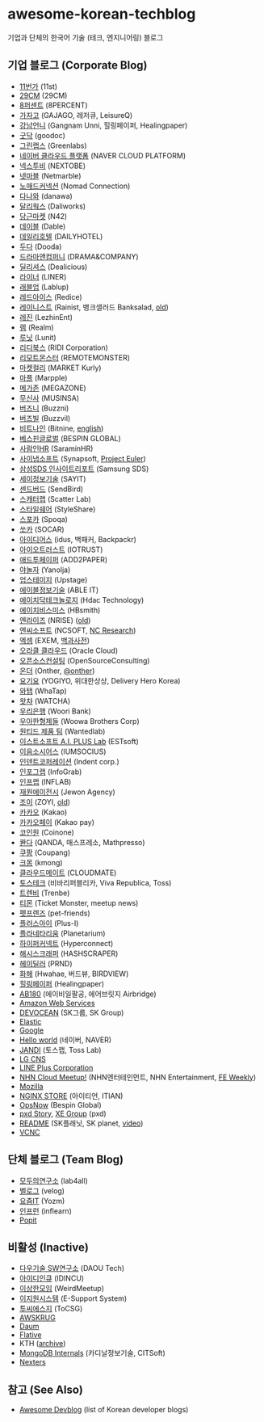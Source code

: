 # awesome-korean-techblog

기업과 단체의 한국어 기술 (테크, 엔지니어링) 블로그

## 기업 블로그 (Corporate Blog)

* [11번가](https://www.youtube.com/channel/UCTywUrqehYVG3vNZN8cqYcw/videos) (11st)
* [29CM](https://medium.com/29cm) (29CM)
* [8퍼센트](https://8percent.github.io/) (8PERCENT)
* [가자고](http://tech.thegajago.com/) (GAJAGO, 레저큐, LeisureQ)
* [강남언니](https://blog.gangnamunni.com/blog) (Gangnam Unni, 힐링페이퍼, Healingpaper)
* [굿닥](http://dev.goodoc.co.kr/) (goodoc)
* [그린랩스](https://green-labs.github.io/) (Greenlabs)
* [네이버 클라우드 플랫폼](https://medium.com/naver-cloud-platform) (NAVER CLOUD PLATFORM)
* [넥스투비](https://www.nextobe.com/technology) (NEXTOBE)
* [넷마블](https://netmarble.engineering/) (Netmarble)
* [노매드커넥션](http://planetzimly.tistory.com/category/Nomad%20Connection/%EA%B8%B0%EC%88%A0%EB%B8%94%EB%A1%9C%EA%B7%B8) (Nomad Connection)
* [다나와](https://danawalab.github.io/) (danawa)
* [달리웍스](http://techblog.daliworks.net) (Daliworks)
* [당근마켓](https://medium.com/n42-corp) (N42)
* [데이블](http://blog.naver.com/PostList.nhn?blogId=teamdable&categoryNo=8) (Dable)
* [데일리호텔](https://blog.dailyhotel.com/) (DAILYHOTEL)
* [두다](https://medium.com/doodateam) (Dooda)
* [드라마앤컴퍼니](http://developer.dramancompany.com/) (DRAMA&COMPANY)
* [딜리셔스](https://dealicious-inc.github.io/) (Dealicious)
* [라이너](https://blog.getliner.com/tech/) (LINER)
* [래블업](https://blog.lablup.com/posts/) (Lablup)
* [레드아이스](https://redice-inc.github.io/) (Redice)
* [레이니스트](https://blog.banksalad.com/tech/) (Rainist, 뱅크샐러드 Banksalad, [old](https://medium.com/rainist-engineering))
* [레진](http://tech.lezhin.com/) (LezhinEnt)
* [렘](https://realm.io/kr/news/) (Realm)
* [루닛](https://www.lunit.io/ko/company/blog?category=Development) (Lunit)
* [리디북스](http://www.ridicorp.com/blog/) (RIDI Corporation)
* [리모트몬스터](https://blog.remotemonster.com/tagged/tech) (REMOTEMONSTER)
* [마켓컬리](https://helloworld.kurly.com/) (MARKET Kurly)
* [마플](https://marpple.github.io/) (Marpple)
* [메가존](http://cloud.hosting.kr/blog/) (MEGAZONE)
* [무신사](https://medium.com/musinsa-tech) (MUSINSA)
* [버즈니](http://engineering.buzzni.com/) (Buzzni)
* [버즈빌](https://www.buzzvil.com/category/technology-engineering/) (Buzzvil)
* [비트나인](http://bitnine.tistory.com/) (Bitnine, [english](http://bitnine.net/blog/))
* [베스핀글로벌](http://bespinglobal.com/resources/tech-blog/) (BESPIN GLOBAL)
* [사람인HR](https://saramin.github.io/) (SaraminHR)
* [사이냅소프트](http://blog.synapsoft.co.kr/category/사이냅소프트/개발문화) (Synapsoft, [Project Euler](http://euler.synap.co.kr))
* [삼성SDS 인사이트리포트](https://www.samsungsds.com/global/ko/support/insights/) (Samsung SDS)
* [세이정보기술](http://www.sayit.kr/?cat=95) (SAYIT)
* [센드버드](http://blog.sendbird.com/ko/) (SendBird)
* [스캐터랩](https://tech.scatterlab.co.kr/) (Scatter Lab)
* [스타일쉐어](https://styleshare.github.io/) (StyleShare)
* [스포카](https://spoqa.github.io/) (Spoqa)
* [쏘카](https://tech.socarcorp.kr/) (SOCAR)
* [아이디어스](https://medium.com/idus-tech) (idus, 백패커, Backpackr)
* [아이오트러스트](https://medium.com/iotrustlab) (IOTRUST)
* [애드투페이퍼](http://add2paper.github.io/) (ADD2PAPER)
* [야놀자](https://yanolja.github.io/) (Yanolja)
* [업스테이지](https://www.upstage.ai/blog/category/Tech) (Upstage)
* [에이블정보기술](http://blog.ableit.co.kr/) (ABLE IT)
* [에이치닥테크놀로지](https://www.hdactech.com/company/newsList.do?searchCategory=developers) (Hdac Technology)
* [에이치비스미스](https://medium.com/hbsmith) (HBsmith)
* [엔라이즈](https://blog.nrise.net/tech/home) (NRISE) ([old](https://nrise.github.io/))
* [엔씨소프트](https://about.ncsoft.com/search?searchData=TECH%20TRACK) (NCSOFT, [NC Research](https://ncsoft.github.io/ncresearch/blogs/))
* [엑셈](http://exem.tistory.com/category/기술이야기) (EXEM, [백과사전](http://www.exemwiki.com))
* [오라클 클라우드](http://www.oracloud.kr/) (Oracle Cloud)
* [오픈소스컨설팅](https://tech.osci.kr/) (OpenSourceConsulting)
* [온더](https://medium.com/onther-tech) (Onther, [@onther](https://medium.com/@onther))
* [요기요](https://techblog.yogiyo.co.kr/) (YOGIYO, 위대한상상, Delivery Hero Korea)
* [와탭](https://www.whatap.io/ko/blog/) (WhaTap)
* [왓챠](https://medium.com/watcha) (WATCHA)
* [우리은행](https://digitalwooribank.github.io/) (Woori Bank)
* [우아한형제들](http://woowabros.github.io/) (Woowa Brothers Corp)
* [원티드 제품 팀](https://medium.com/wantedjobs) (Wantedlab)
* [이스트소프트 A.I. PLUS Lab](https://blog.est.ai/) (ESTsoft)
* [이음소시어스](http://bigmatch.i-um.net/) (IUMSOCIUS)
* [인덴트코퍼레이션](https://blog.indentcorp.com/) (Indent corp.)
* [인포그랩](https://insight.infograb.net/blog/) (InfoGrab)
* [인프랩](https://tech.inflab.com/) (INFLAB)
* [재원에이전시](http://jewonagency.com/blog/) (Jewon Agency)
* [조이](https://medium.com/zoyi-blog) (ZOYI, [old](https://zoyi.co/tech-blog/))
* [카카오](http://tech.kakao.com/) (Kakao)
* [카카오페이](https://tech.kakaopay.com/) (Kakao pay)
* [코인원](https://medium.com/coinone-official) (Coinone)
* [콴다](https://blog.mathpresso.com/) (QANDA, 매스프레소, Mathpresso)
* [쿠팡](https://medium.com/@coupangtech) (Coupang)
* [크몽](https://brunch.co.kr/@kmongdev#articles) (kmong)
* [클라우드메이트](https://tech.cloudmt.co.kr/) (CLOUDMATE)
* [토스테크](https://toss.tech/) (비바리퍼블리카, Viva Republica, Toss)
* [트렌비](http://tech.trenbe.com/) (Trenbe)
* [티몬](http://blog.naver.com/prologue/PrologueList.nhn?blogId=tmondev) (Ticket Monster, meetup news)
* [펫프렌즈](https://pfdev.medium.com/) (pet-friends)
* [플러스아이](http://www.plus-i.co.kr/?cat=6) (Plus-I)
* [플라네타리움](https://snack.planetarium.dev/kor/) (Planetarium)
* [하이퍼커넥트](https://hyperconnect.github.io/) (Hyperconnect)
* [해시스크래퍼](https://blog.hashscraper.com/) (HASHSCRAPER)
* [헤이딜러](https://medium.com/prnd) (PRND)
* [화해](https://blog.hwahae.co.kr/category/all/tech) (Hwahae, 버드뷰, BIRDVIEW)
* [힐링페이퍼](https://blog.gangnamunni.com/) (Healingpaper)
* [AB180](https://engineering.ab180.co/) (에이비일팔공, 에어브릿지 Airbridge)
* [Amazon Web Services](https://aws.amazon.com/ko/blogs/korea/)
* [DEVOCEAN](https://devocean.sk.com/) (SK그룹, SK Group)
* [Elastic](https://www.elastic.co/kr/blog/category/engineering)
* [Google](https://developers-kr.googleblog.com/)
* [Hello world](http://d2.naver.com/helloworld) (네이버, NAVER)
* [JANDI](http://tosslab.github.io/) (토스랩, Toss Lab)
* [LG CNS](http://blog.lgcns.com/)
* [LINE Plus Corporation](http://developers.linecorp.com/blog/ko/)
* [NHN Cloud Meetup!](https://meetup.nhncloud.com/) (NHN엔터테인먼트, NHN Entertainment, [FE Weekly](https://github.com/nhnent/fe.javascript/wiki/FE-Weekly))
* [Mozilla](http://hacks.mozilla.or.kr/)
* [NGINX STORE](https://www.nginxplus.co.kr/blog/) (아이티언, ITIAN)
* [OpsNow](https://blog.opsnow.com/) (Bespin Global)
* [pxd Story](https://story.pxd.co.kr/category/), [XE Group](https://pxd-fed-blog.web.app/) (pxd)
* [README](http://readme.skplanet.com/) (SK플래닛, SK planet, [video](https://www.youtube.com/channel/UC4io6dg84bH23Ukhd0ISfvQ))
* [VCNC](http://engineering.vcnc.co.kr/)

## 단체 블로그 (Team Blog)

* [모두의연구소](https://modulabs.co.kr/blog/) (lab4all)
* [벨로그](https://velog.io/) (velog)
* [요즘IT](https://yozm.wishket.com/magazine/) (Yozm)
* [인프런](https://www.inflearn.com/blogs?order=recent) (inflearn)
* [Popit](http://www.popit.kr/)

## 비활성 (Inactive)

* [다우기술 SW연구소](http://daoudev.tistory.com/) (DAOU Tech)
* [아이디인큐](http://blogs.idincu.com/dev/) (IDINCU)
* [이상한모임](http://blog.weirdx.io/) (WeirdMeetup)
* [이지원시스템](http://www.esupport.kr/?page_id=2491) (E-Support System)
* [투씨에스지](http://tocsg.tistory.com/) (ToCSG)
* [AWSKRUG](http://www.awskr.org/)
* [Daum](http://daumdna.tistory.com/)
* [Flative](http://blog.flative.io/)
* KTH ([archive](https://channy.creation.net/project/dev.kthcorp.com/))
* [MongoDB Internals](http://mongodb.citsoft.net/) (카디날정보기술, CITSoft)
* [Nexters](http://nexters.github.io/)

## 참고 (See Also)

* [Awesome Devblog](https://awesome-devblog.herokuapp.com/) (list of Korean developer blogs)

